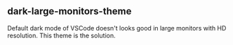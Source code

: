 ## dark-large-monitors-theme
Default dark mode of VSCode doesn't looks good in large monitors with HD resolution. This theme is the solution.